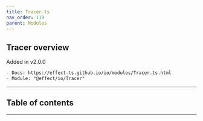 ```yaml
---
title: Tracer.ts
nav_order: 119
parent: Modules
---
```


## Tracer overview

Added in v2.0.0

```md
- Docs: https://effect-ts.github.io/io/modules/Tracer.ts.html
- Module: "@effect/io/Tracer"
```

---

<h2 class="text-delta">Table of contents</h2>

---
